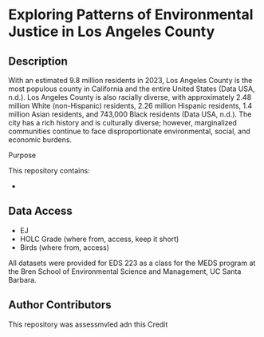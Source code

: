 # Exploring Patterns of Environmental Justice in Los Angeles County

## Description
With an estimated 9.8 million residents in 2023, Los Angeles County is
the most populous county in California and the entire United States
(Data USA, n.d.). Los Angeles County is also racially diverse, with
approximately 2.48 million White (non-Hispanic) residents, 2.26 million
Hispanic residents, 1.4 million Asian residents, and 743,000 Black
residents (Data USA, n.d.). The city has a rich history and is
culturally diverse; however, marginalized communities continue to face
disproportionate environmental, social, and economic burdens.

Purpose

This repository contains:

- 



## Data Access
- EJ 
- HOLC Grade (where from, access, keep it short)
- Birds (where from, access)


All datasets were provided for EDS 223 as a class for the MEDS program at the Bren School of Environmental Science and Management, UC Santa Barbara.




## Author Contributors
This repository was assessmvled adn this Credit 


